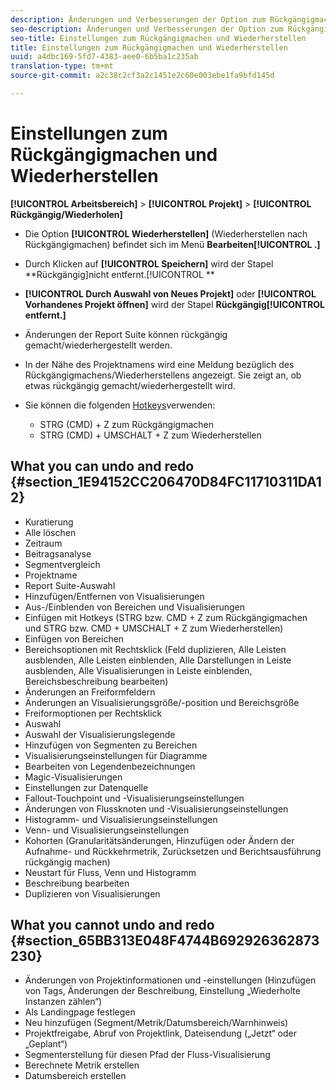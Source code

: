 ```yaml
---
description: Änderungen und Verbesserungen der Option zum Rückgängigmachen in Analysis Workspace.
seo-description: Änderungen und Verbesserungen der Option zum Rückgängigmachen in Analysis Workspace.
seo-title: Einstellungen zum Rückgängigmachen und Wiederherstellen
title: Einstellungen zum Rückgängigmachen und Wiederherstellen
uuid: a4dbc169-5fd7-4383-aee0-6b5ba1c235ab
translation-type: tm+mt
source-git-commit: a2c38c2cf3a2c1451e2c60e003ebe1fa9bfd145d

---
```



# Einstellungen zum Rückgängigmachen und Wiederherstellen

**[!UICONTROL Arbeitsbereich]** &gt; **[!UICONTROL Projekt]** &gt; **[!UICONTROL Rückgängig/Wiederholen]**

* Die Option **[!UICONTROL Wiederherstellen]** (Wiederherstellen nach Rückgängigmachen) befindet sich im Menü **Bearbeiten[!UICONTROL .]**

* Durch Klicken auf **[!UICONTROL Speichern]** wird der Stapel **Rückgängig]nicht entfernt.[!UICONTROL **

* **[!UICONTROL Durch Auswahl von Neues Projekt]** oder **[!UICONTROL Vorhandenes Projekt öffnen]** wird der Stapel **Rückgängig[!UICONTROL entfernt.]**

* Änderungen der Report Suite können rückgängig gemacht/wiederhergestellt werden.
* In der Nähe des Projektnamens wird eine Meldung bezüglich des Rückgängigmachens/Wiederherstellens angezeigt. Sie zeigt an, ob etwas rückgängig gemacht/wiederhergestellt wird.
* Sie können die folgenden [Hotkeys](../../../analyze/analysis-workspace/build-workspace-project/fa-shortcut-keys.md#concept_9A6356084DBC4D468E265E7A65B3E051)verwenden:

   * STRG (CMD) + Z zum Rückgängigmachen
   * STRG (CMD) + UMSCHALT + Z zum Wiederherstellen

## What you can undo and redo {#section_1E94152CC206470D84FC11710311DA12}

* Kuratierung
* Alle löschen
* Zeitraum
* Beitragsanalyse
* Segmentvergleich
* Projektname
* Report Suite-Auswahl
* Hinzufügen/Entfernen von Visualisierungen
* Aus-/Einblenden von Bereichen und Visualisierungen
* Einfügen mit Hotkeys (STRG bzw. CMD + Z zum Rückgängigmachen und STRG bzw. CMD + UMSCHALT + Z zum Wiederherstellen)
* Einfügen von Bereichen
* Bereichsoptionen mit Rechtsklick (Feld duplizieren, Alle Leisten ausblenden, Alle Leisten einblenden, Alle Darstellungen in Leiste ausblenden, Alle Visualisierungen in Leiste einblenden, Bereichsbeschreibung bearbeiten)
* Änderungen an Freiformfeldern
* Änderungen an Visualisierungsgröße/-position und Bereichsgröße
* Freiformoptionen per Rechtsklick
* Auswahl
* Auswahl der Visualisierungslegende
* Hinzufügen von Segmenten zu Bereichen
* Visualisierungseinstellungen für Diagramme
* Bearbeiten von Legendenbezeichnungen
* Magic-Visualisierungen
* Einstellungen zur Datenquelle
* Fallout-Touchpoint und -Visualisierungseinstellungen
* Änderungen von Flussknoten und -Visualisierungseinstellungen
* Histogramm- und Visualisierungseinstellungen
* Venn- und Visualisierungseinstellungen
* Kohorten (Granularitätsänderungen, Hinzufügen oder Ändern der Aufnahme- und Rückkehrmetrik, Zurücksetzen und Berichtsausführung rückgängig machen)
* Neustart für Fluss, Venn und Histogramm
* Beschreibung bearbeiten
* Duplizieren von Visualisierungen

## What you cannot undo and redo {#section_65BB313E048F4744B692926362873230}

* Änderungen von Projektinformationen und -einstellungen (Hinzufügen von Tags, Änderungen der Beschreibung, Einstellung „Wiederholte Instanzen zählen“)
* Als Landingpage festlegen
* Neu hinzufügen (Segment/Metrik/Datumsbereich/Warnhinweis)
* Projektfreigabe, Abruf von Projektlink, Dateisendung („Jetzt“ oder „Geplant“)
* Segmenterstellung für diesen Pfad der Fluss-Visualisierung
* Berechnete Metrik erstellen
* Datumsbereich erstellen

